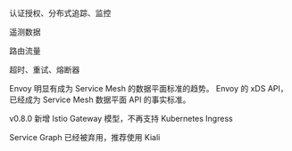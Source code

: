 

认证授权、分布式追踪、监控

遥测数据

路由流量

超时、重试、熔断器

Envoy 明显有成为 Service Mesh 的数据平面标准的趋势。
Envoy 的 xDS API，已经成为 Service Mesh 数据平面 API 的事实标准。



v0.8.0 新增 Istio Gateway 模型，不再支持 Kubernetes Ingress

Service Graph 已经被弃用，推荐使用 Kiali

